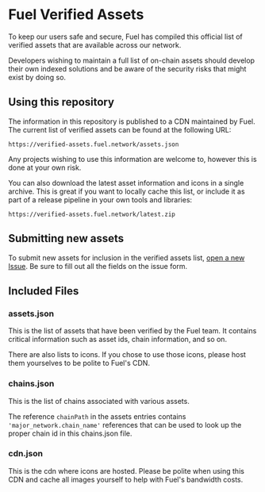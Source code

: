 # Fuel Verified Assets

To keep our users safe and secure, Fuel has compiled this official list of verified assets that are available across our network.

Developers wishing to maintain a full list of on-chain assets should develop their own indexed solutions and be aware of the security risks that might exist by doing so.

## Using this repository

The information in this repository is published to a CDN maintained by Fuel. The current list of verified assets can be found at the following URL:

    https://verified-assets.fuel.network/assets.json

Any projects wishing to use this information are welcome to, however this is done at your own risk.

You can also download the latest asset information and icons in a single archive. This is great if you want to locally cache this list, or include it as part of a release pipeline in your own tools and libraries:

    https://verified-assets.fuel.network/latest.zip

## Submitting new assets

To submit new assets for inclusion in the verified assets list, [open a new Issue](https://github.com/FuelLabs/verified-assets/issues/new?assignees=&labels=update+info&projects=&template=submit_info.yml&title=Update+info+for+ASSET_NAME). Be sure to fill out all the fields on the issue form.

## Included Files

### assets.json

This is the list of assets that have been verified by the Fuel team. It contains critical information such as asset ids, chain information, and so on.

There are also lists to icons. If you chose to use those icons, please host them yourselves to be polite to Fuel's CDN.

### chains.json

This is the list of chains associated with various assets.

The reference `chainPath` in the assets entries contains `'major_network.chain_name'` references that can be used to look up the proper chain id in this chains.json file.

### cdn.json

This is the cdn where icons are hosted. Please be polite when using this CDN and cache all images yourself to help with Fuel's bandwidth costs.
